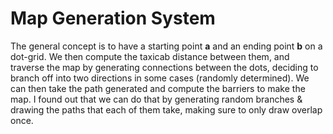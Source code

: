 # Map Generation System
The general concept is to have a starting point **a** and an ending point **b** on a dot-grid.
We then compute the taxicab distance between them, and traverse the
map by generating connections between the dots, deciding to branch off into two directions in some cases (randomly determined).
We can then take the path generated and compute the barriers to make the map.
I found out that we can do that by generating random branches & drawing
the paths that each of them take, making sure to only draw overlap once.